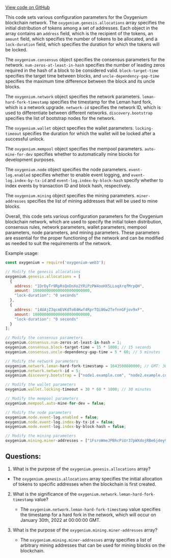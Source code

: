 [View code on GitHub](https://github.com/oxygenium/oxygenium-web3/docker/devnet.conf)

This code sets various configuration parameters for the Oxygenium blockchain network. The `oxygenium.genesis.allocations` array specifies the initial distribution of tokens among a set of addresses. Each object in the array contains an `address` field, which is the recipient of the tokens, an `amount` field, which specifies the number of tokens to be allocated, and a `lock-duration` field, which specifies the duration for which the tokens will be locked. 

The `oxygenium.consensus` object specifies the consensus parameters for the network. `num-zeros-at-least-in-hash` specifies the number of leading zeros required in the hash of a block to be considered valid. `block-target-time` specifies the target time between blocks, and `uncle-dependency-gap-time` specifies the maximum time difference between the block and its uncle blocks. 

The `oxygenium.network` object specifies the network parameters. `leman-hard-fork-timestamp` specifies the timestamp for the Leman hard fork, which is a network upgrade. `network-id` specifies the network ID, which is used to differentiate between different networks. `discovery.bootstrap` specifies the list of bootstrap nodes for the network. 

The `oxygenium.wallet` object specifies the wallet parameters. `locking-timeout` specifies the duration for which the wallet will be locked after a successful unlock. 

The `oxygenium.mempool` object specifies the mempool parameters. `auto-mine-for-dev` specifies whether to automatically mine blocks for development purposes. 

The `oxygenium.node` object specifies the node parameters. `event-log.enabled` specifies whether to enable event logging, and `event-log.index-by-tx-id` and `event-log.index-by-block-hash` specify whether to index events by transaction ID and block hash, respectively. 

The `oxygenium.mining` object specifies the mining parameters. `miner-addresses` specifies the list of mining addresses that will be used to mine blocks. 

Overall, this code sets various configuration parameters for the Oxygenium blockchain network, which are used to specify the initial token distribution, consensus rules, network parameters, wallet parameters, mempool parameters, node parameters, and mining parameters. These parameters are essential for the proper functioning of the network and can be modified as needed to suit the requirements of the network. 

Example usage:

```javascript
const oxygenium = require('oxygenium-web3');

// Modify the genesis allocations
oxygenium.genesis.allocations = [
  {
    address: "1DrDyTr9RpRsQnDnXo2YRiPzPW4ooHX5LLoqXrqfMrpQH",
    amount: 1000000000000000000000000,
    "lock-duration": "0 seconds"
  },
  {
    address: "14UAjZ3qcmEVKdTo84Kwf4RprTQi86w2TefnnGFjov9xF",
    amount: 1000000000000000000000000,
    "lock-duration": "0 seconds"
  }
];

// Modify the consensus parameters
oxygenium.consensus.num-zeros-at-least-in-hash = 1;
oxygenium.consensus.block-target-time = 15 * 1000; // 15 seconds
oxygenium.consensus.uncle-dependency-gap-time = 5 * 60; // 5 minutes

// Modify the network parameters
oxygenium.network.leman-hard-fork-timestamp = 1643500800000; // GMT: 30 January 2022 00:00:00
oxygenium.network.network-id = 5;
oxygenium.discovery.bootstrap = ["node1.example.com", "node2.example.com"];

// Modify the wallet parameters
oxygenium.wallet.locking-timeout = 30 * 60 * 1000; // 30 minutes

// Modify the mempool parameters
oxygenium.mempool.auto-mine-for-dev = false;

// Modify the node parameters
oxygenium.node.event-log.enabled = false;
oxygenium.node.event-log.index-by-tx-id = false;
oxygenium.node.event-log.index-by-block-hash = false;

// Modify the mining parameters
oxygenium.mining.miner-addresses = ["1FsroWmeJPBhcPiUr37pWXdojRBe6jdey9uukEXk1TheA"];
```
## Questions: 
 1. What is the purpose of the `oxygenium.genesis.allocations` array?
   - The `oxygenium.genesis.allocations` array specifies the initial allocation of tokens to specific addresses when the blockchain is first created.

2. What is the significance of the `oxygenium.network.leman-hard-fork-timestamp` value?
   - The `oxygenium.network.leman-hard-fork-timestamp` value specifies the timestamp for a hard fork in the network, which will occur on January 30th, 2022 at 00:00:00 GMT.

3. What is the purpose of the `oxygenium.mining.miner-addresses` array?
   - The `oxygenium.mining.miner-addresses` array specifies a list of arbitrary mining addresses that can be used for mining blocks on the blockchain.